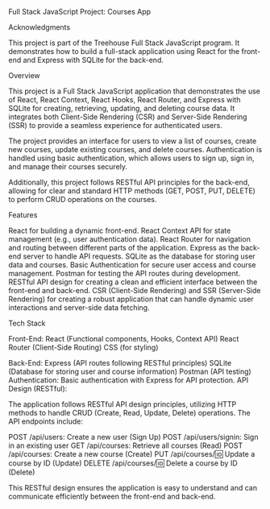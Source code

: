 Full Stack JavaScript Project: Courses App

Acknowledgments

This project is part of the Treehouse Full Stack JavaScript program. It demonstrates how to build a full-stack application using React for the front-end and Express with SQLite for the back-end.

Overview

This project is a Full Stack JavaScript application that demonstrates the use of React, React Context, React Hooks, React Router, and Express with SQLite for creating, retrieving, updating, and deleting course data. It integrates both Client-Side Rendering (CSR) and Server-Side Rendering (SSR) to provide a seamless experience for authenticated users.


The project provides an interface for users to view a list of courses, create new courses, update existing courses, and delete courses. Authentication is handled using basic authentication, which allows users to sign up, sign in, and manage their courses securely.


Additionally, this project follows RESTful API principles for the back-end, allowing for clear and standard HTTP methods (GET, POST, PUT, DELETE) to perform CRUD operations on the courses.

Features

React for building a dynamic front-end.
React Context API for state management (e.g., user authentication data).
React Router for navigation and routing between different parts of the application.
Express as the back-end server to handle API requests.
SQLite as the database for storing user data and courses.
Basic Authentication for secure user access and course management.
Postman for testing the API routes during development.
RESTful API design for creating a clean and efficient interface between the front-end and back-end.
CSR (Client-Side Rendering) and SSR (Server-Side Rendering) for creating a robust application that can handle dynamic user interactions and server-side data fetching.

Tech Stack

Front-End:
React (Functional components, Hooks, Context API)
React Router (Client-Side Routing)
CSS (for styling)

Back-End:
Express (API routes following RESTful principles)
SQLite (Database for storing user and course information)
Postman (API testing)
Authentication:
Basic authentication with Express for API protection.
API Design (RESTful):

The application follows RESTful API design principles, utilizing HTTP methods to handle CRUD (Create, Read, Update, Delete) operations. The API endpoints include:

POST /api/users: Create a new user (Sign Up)
POST /api/users/signin: Sign in an existing user
GET /api/courses: Retrieve all courses (Read)
POST /api/courses: Create a new course (Create)
PUT /api/courses/:id: Update a course by ID (Update)
DELETE /api/courses/:id: Delete a course by ID (Delete)

This RESTful design ensures the application is easy to understand and can communicate efficiently between the front-end and back-end.
